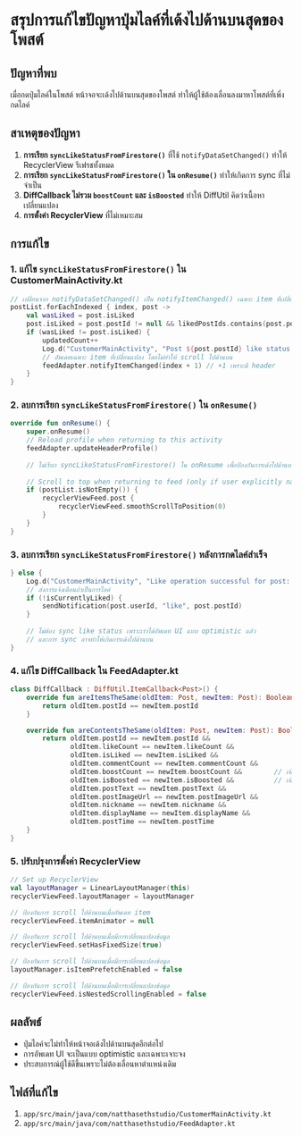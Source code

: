 # สรุปการแก้ไขปัญหาปุ่มไลค์ที่เด้งไปด้านบนสุดของโพสต์

## ปัญหาที่พบ
เมื่อกดปุ่มไลค์ในโพสต์ หน้าจอจะเด้งไปด้านบนสุดของโพสต์ ทำให้ผู้ใช้ต้องเลื่อนลงมาหาโพสต์ที่เพิ่งกดไลค์

## สาเหตุของปัญหา
1. **การเรียก `syncLikeStatusFromFirestore()`** ที่ใช้ `notifyDataSetChanged()` ทำให้ RecyclerView รีเฟรชทั้งหมด
2. **การเรียก `syncLikeStatusFromFirestore()` ใน `onResume()`** ทำให้เกิดการ sync ที่ไม่จำเป็น
3. **DiffCallback ไม่รวม `boostCount` และ `isBoosted`** ทำให้ DiffUtil คิดว่าเนื้อหาเปลี่ยนแปลง
4. **การตั้งค่า RecyclerView** ที่ไม่เหมาะสม

## การแก้ไข

### 1. แก้ไข `syncLikeStatusFromFirestore()` ใน CustomerMainActivity.kt
```kotlin
// เปลี่ยนจาก notifyDataSetChanged() เป็น notifyItemChanged() เฉพาะ item ที่เปลี่ยนแปลง
postList.forEachIndexed { index, post ->
    val wasLiked = post.isLiked
    post.isLiked = post.postId != null && likedPostIds.contains(post.postId)
    if (wasLiked != post.isLiked) {
        updatedCount++
        Log.d("CustomerMainActivity", "Post ${post.postId} like status corrected: $wasLiked -> ${post.isLiked}")
        // อัพเดทเฉพาะ item ที่เปลี่ยนแปลง โดยไม่ทำให้ scroll ไปด้านบน
        feedAdapter.notifyItemChanged(index + 1) // +1 เพราะมี header
    }
}
```

### 2. ลบการเรียก `syncLikeStatusFromFirestore()` ใน `onResume()`
```kotlin
override fun onResume() {
    super.onResume()
    // Reload profile when returning to this activity
    feedAdapter.updateHeaderProfile()
    
    // ไม่เรียก syncLikeStatusFromFirestore() ใน onResume เพื่อป้องกันการเด้งไปด้านบน
    
    // Scroll to top when returning to feed (only if user explicitly navigated back)
    if (postList.isNotEmpty()) {
        recyclerViewFeed.post {
            recyclerViewFeed.smoothScrollToPosition(0)
        }
    }
}
```

### 3. ลบการเรียก `syncLikeStatusFromFirestore()` หลังการกดไลค์สำเร็จ
```kotlin
} else {
    Log.d("CustomerMainActivity", "Like operation successful for post: $postId")
    // ส่งการแจ้งเตือนถ้าเป็นการไลค์
    if (!isCurrentlyLiked) {
        sendNotification(post.userId, "like", post.postId)
    }
    
    // ไม่ต้อง sync like status เพราะเราได้อัพเดท UI แบบ optimistic แล้ว
    // และการ sync อาจทำให้เกิดการเด้งไปด้านบน
}
```

### 4. แก้ไข DiffCallback ใน FeedAdapter.kt
```kotlin
class DiffCallback : DiffUtil.ItemCallback<Post>() {
    override fun areItemsTheSame(oldItem: Post, newItem: Post): Boolean {
        return oldItem.postId == newItem.postId
    }

    override fun areContentsTheSame(oldItem: Post, newItem: Post): Boolean {
        return oldItem.postId == newItem.postId &&
               oldItem.likeCount == newItem.likeCount &&
               oldItem.isLiked == newItem.isLiked &&
               oldItem.commentCount == newItem.commentCount &&
               oldItem.boostCount == newItem.boostCount &&        // เพิ่ม
               oldItem.isBoosted == newItem.isBoosted &&          // เพิ่ม
               oldItem.postText == newItem.postText &&
               oldItem.postImageUrl == newItem.postImageUrl &&
               oldItem.nickname == newItem.nickname &&
               oldItem.displayName == newItem.displayName &&
               oldItem.postTime == newItem.postTime
    }
}
```

### 5. ปรับปรุงการตั้งค่า RecyclerView
```kotlin
// Set up RecyclerView
val layoutManager = LinearLayoutManager(this)
recyclerViewFeed.layoutManager = layoutManager

// ป้องกันการ scroll ไปด้านบนเมื่ออัพเดท item
recyclerViewFeed.itemAnimator = null

// ป้องกันการ scroll ไปด้านบนเมื่อมีการเปลี่ยนแปลงข้อมูล
recyclerViewFeed.setHasFixedSize(true)

// ป้องกันการ scroll ไปด้านบนเมื่อมีการเปลี่ยนแปลงข้อมูล
layoutManager.isItemPrefetchEnabled = false

// ป้องกันการ scroll ไปด้านบนเมื่อมีการเปลี่ยนแปลงข้อมูล
recyclerViewFeed.isNestedScrollingEnabled = false
```

## ผลลัพธ์
- ปุ่มไลค์จะไม่ทำให้หน้าจอเด้งไปด้านบนสุดอีกต่อไป
- การอัพเดท UI จะเป็นแบบ optimistic และเฉพาะเจาะจง
- ประสบการณ์ผู้ใช้ดีขึ้นเพราะไม่ต้องเลื่อนหาตำแหน่งเดิม

## ไฟล์ที่แก้ไข
1. `app/src/main/java/com/natthasethstudio/CustomerMainActivity.kt`
2. `app/src/main/java/com/natthasethstudio/FeedAdapter.kt` 